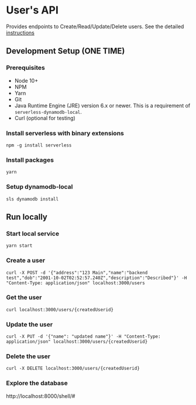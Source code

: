 # User's API
Provides endpoints to Create/Read/Update/Delete users.  See the detailed [instructions](problem-description.md)

## Development Setup (ONE TIME)

### Prerequisites
- Node 10+
- NPM
- Yarn
- Git
- Java Runtime Engine (JRE) version 6.x or newer.  This is a requirement of `serverless-dynamodb-local`.  
- Curl (optional for testing)

### Install serverless with binary extensions
`npm -g install serverless`

### Install packages
`yarn`

### Setup dynamodb-local
`sls dynamodb install`

## Run locally

### Start local service
`yarn start` 


### Create a user
```
curl -X POST -d '{"address":"123 Main","name":"backend test","dob":"2001-10-02T02:52:57.240Z","description":"Described"}' -H "Content-Type: application/json" localhost:3000/users
```
### Get the user
```
curl localhost:3000/users/{createdUserid}
```
### Update the user
```
curl -X PUT -d '{"name": "updated name"}' -H "Content-Type: application/json" localhost:3000/users/{createdUserid}
```

### Delete the user
```
curl -X DELETE localhost:3000/users/{createdUserid}
```
### Explore the database
http://localhost:8000/shell/#